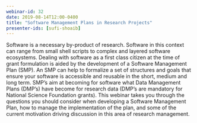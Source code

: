 ```yaml
---
webinar-id: 32
date: 2019-08-14T12:00-0400
title: "Software Management Plans in Research Projects"
presenter-ids: [sufi-shoaib]
---
```

Software is a necessary by-product of research. Software in this
context can range from small shell scripts to complex and layered
software ecosystems. Dealing with software as a first class citizen at
the time of grant formulation is aided by the development of a
Software Management Plan (SMP). An SMP can help to formalize a set of
structures and goals that ensure your software is accessible and
reusable in the short, medium and long term. SMP’s aim at becoming for
software what Data Management Plans (DMP’s) have become for research
data (DMP’s are mandatory for National Science Foundation
grants). This webinar takes you through the questions you should
consider when developing a Software Management Plan, how to manage the
implementation of the plan, and some of the current motivation driving
discussion in this area of research management.
